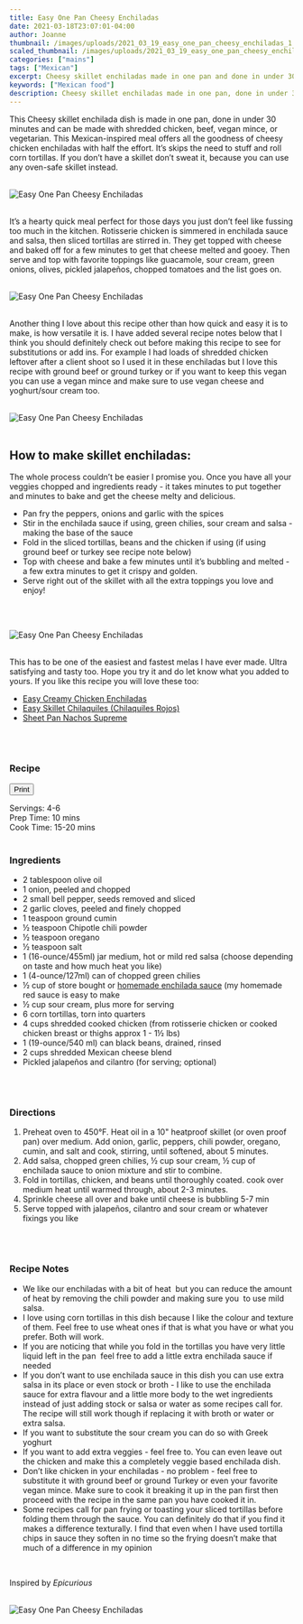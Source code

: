 ```yaml
---
title: Easy One Pan Cheesy Enchiladas
date: 2021-03-18T23:07:01-04:00
author: Joanne
thumbnail: /images/uploads/2021_03_19_easy_one_pan_cheesy_enchiladas_1.jpg
scaled_thumbnail: /images/uploads/2021_03_19_easy_one_pan_cheesy_enchiladas_0.jpg
categories: ["mains"]
tags: ["Mexican"]
excerpt: Cheesy skillet enchiladas made in one pan and done in under 30 min
keywords: ["Mexican food"]
description: Cheesy skillet enchiladas made in one pan, done in under 30 min & can be made with shredded chicken, beef, vegan mince, or vegetarian 
---
```

<span class="blog-text">

This Cheesy skillet enchilada dish is made in one pan, done in under 30 minutes and can be made with shredded chicken, beef, vegan mince, or vegetarian. This Mexican-inspired meal offers all the goodness of cheesy chicken enchiladas with half the effort. It’s skips the need to stuff and roll corn tortillas. If you don’t have a skillet don’t sweat it, because you can use any oven-safe skillet instead. 
</br>
</br>

![Easy One Pan Cheesy Enchiladas](/images/uploads/2021_03_19_easy_one_pan_cheesy_enchiladas_2.jpg)
</br>
</br>

It’s a hearty quick meal perfect for those days you just don’t feel like fussing too much in the kitchen. Rotisserie chicken is simmered in enchilada sauce and salsa, then sliced tortillas are stirred in. They get topped with cheese and baked off for a few minutes to get that cheese melted and gooey. Then serve and top with favorite toppings like guacamole, sour cream, green onions, olives, pickled jalapeños, chopped tomatoes and the list goes on. 
</br>
</br>

![Easy One Pan Cheesy Enchiladas](/images/uploads/2021_03_19_easy_one_pan_cheesy_enchiladas_3.jpg)
</br>
</br>

Another thing I love about this recipe other than how quick and easy it is to make, is how versatile it is. I have added several recipe notes below that I think you should definitely check out before making this recipe to see for substitutions or add ins. For example I had loads of shredded chicken leftover after a client shoot so I used it in these enchiladas but I love this recipe with ground beef or ground turkey or if you want to keep this vegan you can use a vegan mince and make sure to use vegan cheese and yoghurt/sour cream too. 
</br>
</br>

![Easy One Pan Cheesy Enchiladas](/images/uploads/2021_03_19_easy_one_pan_cheesy_enchiladas_4.jpg)
</br>
</br>

## How to make skillet enchiladas:
The whole process couldn’t be easier I promise you. Once you have all your veggies chopped and ingredients ready - it takes minutes to put together and minutes to bake and get the cheese melty and delicious. 
* Pan fry the peppers, onions and garlic with the spices 
* Stir in the enchilada sauce if using, green chilies, sour cream and salsa - making the base of the sauce 
* Fold in the sliced tortillas, beans and the chicken if using (if using ground beef or turkey see recipe note below) 
* Top with cheese and bake a few minutes until it’s bubbling and melted - a few extra minutes to get it crispy and golden. 
* Serve right out of the skillet with all the extra toppings you love and enjoy! 
</br>
</br>

![Easy One Pan Cheesy Enchiladas](/images/uploads/2021_03_19_easy_one_pan_cheesy_enchiladas_5.jpg)
</br>
</br>

This has to be one of the easiest and fastest melas I have ever made. Ultra satisfying and tasty too. Hope you try it and do let know what you added to yours. If you like this recipe you will love these too:

* <span class="highlight"><a href="https://www.oliveandmango.com/easy-creamy-chicken-enchiladas">Easy Creamy Chicken Enchiladas </a></span>
* <span class="highlight"><a href="https://www.oliveandmango.com/easy-skillet-chilaquiles-chilaquiles-rojos">Easy Skillet Chilaquiles (Chilaquiles Rojos)</a></span>
* <span class="highlight"><a href="https://www.oliveandmango.com/sheet-pan-nachos-supreme">Sheet Pan Nachos Supreme</a></span>
</br>
</br>
<!--{{< youtube 2U5KL1buARQ >}}
</br>
</br>-->
</span>

### Recipe
<div print_button><form>
<input type="button" value="Print" class="btn__print" onClick="window.print()">
</form></div>

<div>Servings: <span itemprop="recipeYield">4-6</div>
<div>Prep Time: <meta itemprop="prepTime" content="PT10M">10 mins</div>
<div>Cook Time: <meta itemprop="cookTime" content="PT20M">15-20 mins</div>
</br>

### Ingredients

* <span itemprop="recipeIngredient">2 tablespoon olive oil</span>
* <span itemprop="recipeIngredient">1 onion, peeled and chopped </span>
* <span itemprop="recipeIngredient">2 small bell pepper, seeds removed and sliced </span>
* <span itemprop="recipeIngredient">2 garlic cloves, peeled and finely chopped</span>
* <span itemprop="recipeIngredient">1 teaspoon ground cumin</span>
* <span itemprop="recipeIngredient">&frac12; teaspoon Chipotle chili powder </span>
* <span itemprop="recipeIngredient">&frac12; teaspoon oregano </span>
* <span itemprop="recipeIngredient">&frac12; teaspoon salt</span>
* <span itemprop="recipeIngredient">1 (16-ounce/455ml) jar medium, hot or mild red salsa (choose depending on taste and how much heat you like) </span>
* <span itemprop="recipeIngredient">1 (4-ounce/127ml) can of chopped green chilies </span>
* <span itemprop="recipeIngredient">&frac12; cup of store bought or <span class="highlight"><a href="https://www.oliveandmango.com/easy-skillet-chilaquiles-chilaquiles-rojos">homemade enchilada sauce</a></span> (my homemade red sauce is easy to make </span>
* <span itemprop="recipeIngredient">&frac12; cup sour cream, plus more for serving</span>
* <span itemprop="recipeIngredient">6 corn tortillas, torn into quarters</span>
* <span itemprop="recipeIngredient">4 cups shredded cooked chicken (from rotisserie chicken or cooked chicken breast or thighs approx 1 - 1&frac12; lbs) </span>
* <span itemprop="recipeIngredient">1 (19-ounce/540 ml) can black beans, drained, rinsed</span>
* <span itemprop="recipeIngredient">2 cups shredded Mexican cheese blend</span>
* <span itemprop="recipeIngredient">Pickled jalapeños and cilantro (for serving; optional)</span>
</br>
</br>

### Directions 
1. Preheat oven to 450°F. Heat oil in a 10" heatproof skillet (or oven proof pan) over medium. Add onion, garlic, peppers, chili powder, oregano, cumin, and salt and cook, stirring, until softened, about 5 minutes.
1. Add salsa, chopped green chilies, &frac12; cup sour cream, &frac12; cup of enchilada sauce to onion mixture and stir to combine. 
1. Fold in tortillas, chicken, and beans until thoroughly coated. cook over medium heat until warmed through, about 2-3 minutes. 
1. Sprinkle cheese all over and bake until cheese is bubbling 5-7 min 
1. Serve topped with jalapeños, cilantro and sour cream or whatever fixings you like
</br>
</br>

### Recipe Notes
* We like our enchiladas with a bit of heat  but you can reduce the amount of heat by removing the chili powder and making sure you  to use mild salsa. 
* I love using corn tortillas in this dish because I like the colour and texture of them. Feel free to use wheat ones if that is what you have or what you prefer. Both will work. 
* If you are noticing that while you fold in the tortillas you have very little liquid left in the pan  feel free to add a little extra enchilada sauce if needed 
* If you don’t want to use enchilada sauce in this dish you can use extra salsa in its place or even stock or broth - I like to use the enchilada sauce for extra flavour and a little more body to the wet ingredients instead of just adding stock or salsa or water as some recipes call for. The recipe will still work though if replacing it with broth or water or extra salsa. 
* If you want to substitute the sour cream you can do so with Greek yoghurt 
* If you want to add extra veggies - feel free to. You can even leave out the chicken and make this a completely veggie based enchilada dish.
* Don’t like chicken in your enchiladas - no problem - feel free to substitute it with ground beef or ground Turkey or even your favorite vegan mince. Make sure to cook it breaking it up in the pan first then proceed with the recipe in the same pan you have cooked it in.
* Some recipes call for pan frying or toasting your sliced tortillas before folding them through the sauce. You can definitely do that if you find it makes a difference texturally. I find that even when I have used tortilla chips in sauce they soften in no time so the frying doesn’t make that much of a difference in my opinion   
</br>

Inspired by _Epicurious_
</br>
</br>

![Easy One Pan Cheesy Enchiladas](/images/uploads/2021_03_19_easy_one_pan_cheesy_enchiladas_6.jpg)